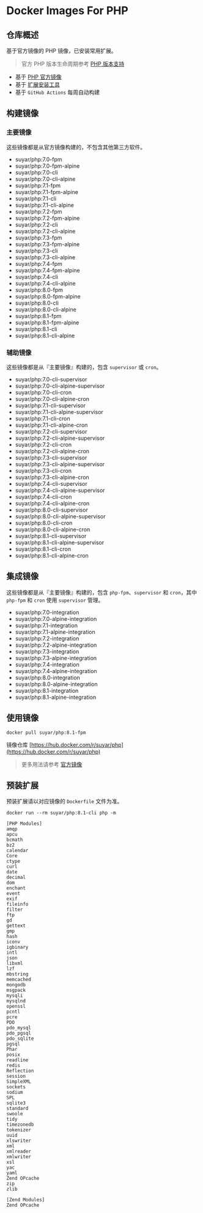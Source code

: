 # Docker Images For PHP

## 仓库概述

基于官方镜像的 PHP 镜像，已安装常用扩展。

> 官方 PHP 版本生命周期参考 [PHP 版本支持](https://www.php.net/supported-versions.php)

- 基于 [PHP 官方镜像](https://hub.docker.com/_/php)
- 基于 [扩展安装工具](https://github.com/mlocati/docker-php-extension-installer)
- 基于 `GitHub Actions` 每周自动构建

## 构建镜像

### 主要镜像

这些镜像都是从官方镜像构建的，不包含其他第三方软件。

- suyar/php:7.0-fpm
- suyar/php:7.0-fpm-alpine
- suyar/php:7.0-cli
- suyar/php:7.0-cli-alpine
- suyar/php:7.1-fpm
- suyar/php:7.1-fpm-alpine
- suyar/php:7.1-cli
- suyar/php:7.1-cli-alpine
- suyar/php:7.2-fpm
- suyar/php:7.2-fpm-alpine
- suyar/php:7.2-cli
- suyar/php:7.2-cli-alpine
- suyar/php:7.3-fpm
- suyar/php:7.3-fpm-alpine
- suyar/php:7.3-cli
- suyar/php:7.3-cli-alpine
- suyar/php:7.4-fpm
- suyar/php:7.4-fpm-alpine
- suyar/php:7.4-cli
- suyar/php:7.4-cli-alpine
- suyar/php:8.0-fpm
- suyar/php:8.0-fpm-alpine
- suyar/php:8.0-cli
- suyar/php:8.0-cli-alpine
- suyar/php:8.1-fpm
- suyar/php:8.1-fpm-alpine
- suyar/php:8.1-cli
- suyar/php:8.1-cli-alpine

### 辅助镜像

这些镜像都是从『主要镜像』构建的，包含 `supervisor` 或 `cron`。

- suyar/php:7.0-cli-supervisor
- suyar/php:7.0-cli-alpine-supervisor
- suyar/php:7.0-cli-cron
- suyar/php:7.0-cli-alpine-cron
- suyar/php:7.1-cli-supervisor
- suyar/php:7.1-cli-alpine-supervisor
- suyar/php:7.1-cli-cron
- suyar/php:7.1-cli-alpine-cron
- suyar/php:7.2-cli-supervisor
- suyar/php:7.2-cli-alpine-supervisor
- suyar/php:7.2-cli-cron
- suyar/php:7.2-cli-alpine-cron
- suyar/php:7.3-cli-supervisor
- suyar/php:7.3-cli-alpine-supervisor
- suyar/php:7.3-cli-cron
- suyar/php:7.3-cli-alpine-cron
- suyar/php:7.4-cli-supervisor
- suyar/php:7.4-cli-alpine-supervisor
- suyar/php:7.4-cli-cron
- suyar/php:7.4-cli-alpine-cron
- suyar/php:8.0-cli-supervisor
- suyar/php:8.0-cli-alpine-supervisor
- suyar/php:8.0-cli-cron
- suyar/php:8.0-cli-alpine-cron
- suyar/php:8.1-cli-supervisor
- suyar/php:8.1-cli-alpine-supervisor
- suyar/php:8.1-cli-cron
- suyar/php:8.1-cli-alpine-cron

## 集成镜像

这些镜像都是从『主要镜像』构建的，包含 `php-fpm`、`supervisor` 和 `cron`，其中 `php-fpm` 和 `cron` 使用 `supervisor` 管理。

- suyar/php:7.0-integration
- suyar/php:7.0-alpine-integration
- suyar/php:7.1-integration
- suyar/php:7.1-alpine-integration
- suyar/php:7.2-integration
- suyar/php:7.2-alpine-integration
- suyar/php:7.3-integration
- suyar/php:7.3-alpine-integration
- suyar/php:7.4-integration
- suyar/php:7.4-alpine-integration
- suyar/php:8.0-integration
- suyar/php:8.0-alpine-integration
- suyar/php:8.1-integration
- suyar/php:8.1-alpine-integration

## 使用镜像

```
docker pull suyar/php:8.1-fpm
```

镜像仓库 [https://hub.docker.com/r/suyar/php](https://hub.docker.com/r/suyar/php)

> 更多用法请参考 [官方镜像](https://hub.docker.com/_/php)

## 预装扩展

预装扩展请以对应镜像的 `Dockerfile` 文件为准。

```
docker run --rm suyar/php:8.1-cli php -m

[PHP Modules]
amqp
apcu
bcmath
bz2
calendar
Core
ctype
curl
date
decimal
dom
enchant
event
exif
fileinfo
filter
ftp
gd
gettext
gmp
hash
iconv
igbinary
intl
json
libxml
lzf
mbstring
memcached
mongodb
msgpack
mysqli
mysqlnd
openssl
pcntl
pcre
PDO
pdo_mysql
pdo_pgsql
pdo_sqlite
pgsql
Phar
posix
readline
redis
Reflection
session
SimpleXML
sockets
sodium
SPL
sqlite3
standard
swoole
tidy
timezonedb
tokenizer
uuid
xlswriter
xml
xmlreader
xmlwriter
xsl
yac
yaml
Zend OPcache
zip
zlib

[Zend Modules]
Zend OPcache
```
